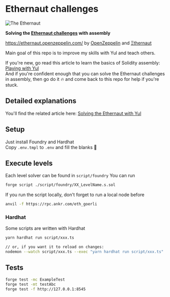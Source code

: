 # Ethernaut challenges

![The Ethernaut](https://ethernaut.openzeppelin.com/imgs/the-ethernaut.svg)

**Solving the [Ethernaut challenges](https://ethernaut.openzeppelin.com/) with assembly**

https://ethernaut.openzeppelin.com/
by [OpenZeppelin](https://twitter.com/OpenZeppelin) and [Ξthernaut](https://twitter.com/the_ethernaut)

Main goal of this repo is to improve my skills with Yul and teach others.  

If you're new, go read this article to learn the basics of Solidity assembly: [Playing with Yul](https://dev.to/teddav/playing-with-yul-assembly-1i5h)  
And if you're confident enough that you can solve the Ethernaut challenges in assembly, then go do it 🔥 and come back to this repo for help if you're stuck.

## Detailed explanations
You'll find the related article here: [Solving the Ethernaut with Yul](https://dev.to/teddav/solving-the-ethernaut-with-yul-2a4h)

## Setup
Just install Foundry and Hardhat  
Copy `.env.tmpl` to `.env` and fill the blanks 🙂

## Execute levels
Each level solver can be found in `script/foundry`
You can run 
```bash
forge script ./script/foundry/XX_LevelName.s.sol
```

If you run the script locally, don't forget to run a local node before
```bash
anvil -f https://rpc.ankr.com/eth_goerli
```

### Hardhat
Some scripts are written with Hardhat

```bash
yarn hardhat run script/xxx.ts

// or, if you want it to reload on changes:
nodemon --watch script/xxx.ts --exec "yarn hardhat run script/xxx.ts"
```

## Tests
```bash
forge test -mc ExampleTest
forge test -mt testAbc
forge test -f http://127.0.0.1:8545
```